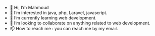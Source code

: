 - 👋 Hi, I’m Mahmoud
- 👀 I’m interested in java, php, Laravel, javascript.
- 🌱 I’m currently learning web development.
- 💞️ I’m looking to collaborate on anything related to web development.
- 📫 How to reach me : you can reach me by my email.
